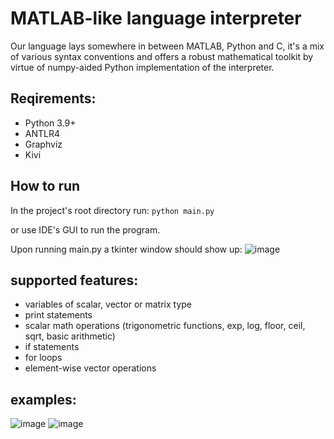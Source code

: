 # MATLAB-like language interpreter

Our language lays somewhere in between MATLAB, Python and C, it's a mix of various syntax conventions and offers a robust mathematical toolkit by virtue of numpy-aided Python implementation of the interpreter.

## Reqirements:
- Python 3.9+
- ANTLR4
- Graphviz
- Kivi

## How to run
In the project's root directory run:
`python main.py`

or use IDE's GUI to run the program.

Upon running main.py a tkinter window should show up:
![image](https://github.com/piotr-bledowski/MATLAB_like_language_interpreter/assets/63125128/b160356d-14f7-42b9-93eb-dd89e9bbe65a)


## supported features:
- variables of scalar, vector or matrix type
- print statements
- scalar math operations (trigonometric functions, exp, log, floor, ceil, sqrt, basic arithmetic)
- if statements
- for loops
- element-wise vector operations

## examples:
![image](https://github.com/piotr-bledowski/MATLAB_like_language_interpreter/assets/63125128/076e3407-14c1-42a7-98ea-46ed6be1f538)
![image](https://github.com/piotr-bledowski/MATLAB_like_language_interpreter/assets/63125128/914be3fb-6154-4c0e-9347-239be52b1412)
